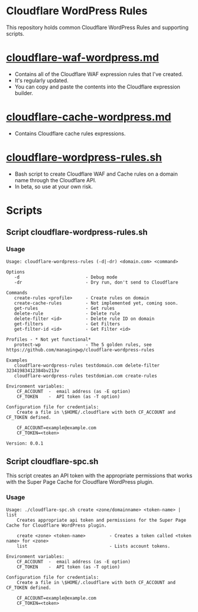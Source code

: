 # Cloudflare WordPress Rules
This repository holds common Cloudflare WordPress Rules and supporting scripts.

# [cloudflare-waf-wordpress.md](cloudflare-waf-wordpress.md)
* Contains all of the Cloudflare WAF expression rules that I've created.
* It's regularly updated.
* You can copy and paste the contents into the Cloudflare expression builder.

# [cloudflare-cache-wordpress.md](cloudflare-cache-wordpress.md)
* Contains Cloudflare cache rules expressions.

# [cloudflare-wordpress-rules.sh](cloudflare-wordpress-rules.sh)
* Bash script to create Cloudflare WAF and Cache rules on a domain name through the Cloudflare API.
* In beta, so use at your own risk.

# Scripts
## Script cloudflare-wordpress-rules.sh
### Usage
```
Usage: cloudflare-wordpress-rules (-d|-dr) <domain.com> <command>

Options
   -d                         - Debug mode
   -dr                        - Dry run, don't send to Cloudflare

Commands
   create-rules <profile>     - Create rules on domain
   create-cache-rules         - Not implemented yet, coming soon.
   get-rules                  - Get rules
   delete-rule                - Delete rule
   delete-filter <id>         - Delete rule ID on domain
   get-filters                - Get Filters
   get-filter-id <id>         - Get Filter <id>

Profiles - * Not yet functional*
   protect-wp                 - The 5 golden rules, see https://github.com/managingwp/cloudflare-wordpress-rules

Examples
   cloudflare-wordpress-rules testdomain.com delete-filter 32341983412384bv213v
   cloudflare-wordpress-rules testdomian.com create-rules

Environment variables:
    CF_ACCOUNT  -  email address (as -E option)
    CF_TOKEN    -  API token (as -T option)

Configuration file for credentials:
    Create a file in \$HOME/.cloudflare with both CF_ACCOUNT and CF_TOKEN defined.

    CF_ACCOUNT=example@example.com
    CF_TOKEN=<token>

Version: 0.0.1
```
## Script cloudflare-spc.sh
This script creates an API token with the appropriate permissions that works with the Super Page Cache for Cloudflare WordPress plugin.
### Usage
```
Usage: ./cloudflare-spc.sh create <zone/domainname> <token-name> | list
	Creates appropriate api token and permissions for the Super Page Cache for Cloudflare WordPress plugin.

	create <zone> <token-name>         - Creates a token called <token name> for <zone>
    list                               - Lists account tokens.

Environment variables:
    CF_ACCOUNT  -  email address (as -E option)
    CF_TOKEN    -  API token (as -T option)

Configuration file for credentials:
    Create a file in \$HOME/.cloudflare with both CF_ACCOUNT and CF_TOKEN defined.

    CF_ACCOUNT=example@example.com
    CF_TOKEN=<token>
```